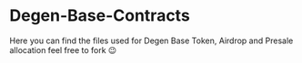 # Degen-Base-Contracts
Here you can find the files used for Degen Base Token, Airdrop and Presale allocation
feel free to fork 😉
